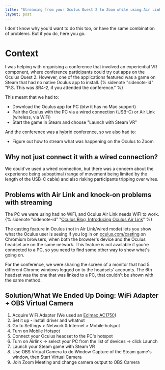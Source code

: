 ```yaml
---
title: "Streaming from your Oculus Quest 2 to Zoom while using Air Link, but your PC also has no WiFi"
layout: post
---
```

I don't know why you'd want to do this too, or have the same combination of problems. But if you do, here you go. <!--more-->


# Context

I was helping with organising a conference that involved an experiential VR component, where conference participants could try out apps on the Oculus Quest 2. However, one of the applications featured was a game on Steam that had no native Oculus app to install. {% sidenote "sidenote-id" "P.S. This was SR4-2, if you attended the conference." %}


This meant that we had to: 
- Download the Oculus app for PC (btw it has no Mac support)
- Pair the Oculus with the PC via a wired connection (USB-C) or Air Link (wireless, via WiFi)
- Start the game in Steam and choose "Launch with Steam VR"

And the conference was a hybrid conference, so we also had to: 
- Figure out how to stream what was happening on the Oculus to Zoom 


## Why not just connect it with a wired connection? 
We could've used a wired connection, but there was a concern about the experience being suboptimal (range of movement being limited by the length of the USB-C cable) and also risking participants tripping over wires. 

## Problems with Air Link and knock-on problems with streaming 
The PC we were using had no WiFi, and Oculus Air Link needs WiFi to work.{% sidenote "sidenote-id" "[Oculus Blog, Introducing Oculus Air Link](https://www.oculus.com/blog/introducing-oculus-air-link-a-wireless-way-to-play-pc-vr-games-on-oculus-quest-2-plus-infinite-office-updates-support-for-120-hz-on-quest-2-and-more/)" %}

The casting feature in Oculus (not in Air Link/wired mode) lets you show what the Oculus user is seeing if you log in on [oculus.com/casting](https://www.oculus.com/casting/) on Chromium browsers, when both the browser's device and the Oculus headset are on the same network. This feature is not available if you're connected to a PC, so you need to find some other way to show what's going on. 

For the conference, we were sharing the screen of a monitor that had 5 different Chrome windows logged on to the headsets' accounts. The 6th headset was the one that was linked to a PC, that couldn't be shown with the same method. 

## Solution/What We Ended Up Doing: WiFi Adapter + OBS Virtual Camera 
1. Acquire WiFi Adapter (We used an [Edimax AC1750](https://www.edimax.com/edimax/merchandise/merchandise_detail/data/edimax/global/wireless_adapters_ac1750_dual-band/ew-7833uac))
2. Set it up - install driver and whatnot
3. Go to Settings > Network & Internet > Mobile hotspot
3. Turn on Mobile Hotspot
4. Connect your Oculus headset to the PC's hotspot 
5. Turn on Airlink -> select your PC from the list of devices -> click Launch 
6. Launch your Steam game with Steam VR 
7. Use OBS Virtual Camera to do Window Capture of the Steam game's window, then Start Virtual Camera
8. Join Zoom Meeting and change camera output to OBS Camera 